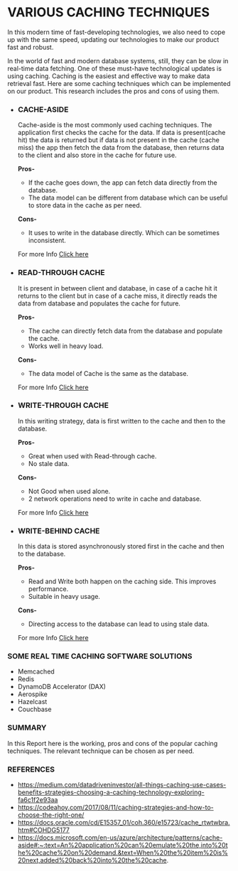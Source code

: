 # VARIOUS CACHING TECHNIQUES

In this modern time of fast-developing technologies, we also need to cope up with the same speed, updating our technologies to make our product fast and robust. 

 In the world of fast and modern database systems, still, they can be slow in real-time data fetching. One of these must-have technological updates is using caching. Caching is the easiest and effective way to make data retrieval fast. Here are some caching techniques which can be implemented on our product. This research includes the pros and cons of using them.

* ### **CACHE-ASIDE**

    Cache-aside is the most commonly used caching techniques. The application first checks the cache for the data. If data is present(cache hit) the data is returned but if data is not present in the cache (cache miss) the app then fetch the data from the database, then returns data to the client and also store in the cache for future use.

    **Pros-**
    - If the cache goes down, the app can fetch data directly from the database.
    - The data model can be different from database which can be useful to store data in the cache as per need.
    
    **Cons-**
    - It uses to write in the database directly. Which can be sometimes inconsistent.

    For more Info [Click here](https://docs.microsoft.com/en-us/azure/architecture/patterns/cache-aside#:~:text=An%20application%20can%20emulate%20the,into%20the%20cache%20on%20demand.&text=When%20the%20item%20is%20next,added%20back%20into%20the%20cache.)


* ### **READ-THROUGH CACHE**

    It is present in between client and database, in case of a cache hit it returns to the client but in case of a cache miss, it directly reads the data from database and populates the cache for future.

    **Pros-**
    - The cache can directly fetch data from the database and populate the cache.
    - Works well in heavy load.
    
    **Cons-**
    - The data model of Cache is the same as the database.

    For more Info [Click here](https://docs.oracle.com/cd/E15357_01/coh.360/e15723/cache_rtwtwbra.htm#COHDG5177)

* ### **WRITE-THROUGH CACHE**

    In this writing strategy, data is first written to the cache and then to the database.
   
    **Pros-**
    - Great when used with Read-through cache.
    - No stale data.
    
    **Cons-**
    - Not Good when used alone.
    - 2 network operations need to write in cache and database.

    For more Info [Click here](https://docs.oracle.com/cd/E15357_01/coh.360/e15723/cache_rtwtwbra.htm#COHDG5177)

* ### **WRITE-BEHIND CACHE**

    In this data is stored asynchronously stored first in the cache and then to the database.
   
    **Pros-**
    - Read and Write both happen on the caching side. This improves performance.
    - Suitable in heavy usage.
    
    **Cons-**
    - Directing access to the database can lead to using stale data.

    For more Info [Click here](https://docs.oracle.com/cd/E15357_01/coh.360/e15723/cache_rtwtwbra.htm#COHDG5177)


### **SOME REAL TIME CACHING SOFTWARE SOLUTIONS**
* Memcached
* Redis
* DynamoDB Accelerator (DAX)
* Aerospike
* Hazelcast
* Couchbase

### **SUMMARY**

 In this Report here is the working, pros and cons of the popular caching techniques. The relevant technique can be chosen as per need.

### **REFERENCES**

* https://medium.com/datadriveninvestor/all-things-caching-use-cases-benefits-strategies-choosing-a-caching-technology-exploring-fa6c1f2e93aa
* https://codeahoy.com/2017/08/11/caching-strategies-and-how-to-choose-the-right-one/
* https://docs.oracle.com/cd/E15357_01/coh.360/e15723/cache_rtwtwbra.htm#COHDG5177
* https://docs.microsoft.com/en-us/azure/architecture/patterns/cache-aside#:~:text=An%20application%20can%20emulate%20the,into%20the%20cache%20on%20demand.&text=When%20the%20item%20is%20next,added%20back%20into%20the%20cache.